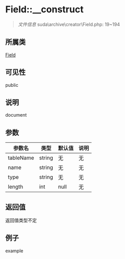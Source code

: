# Field::__construct

> *文件信息* suda\archive\creator\Field.php: 19~194
## 所属类 

[Field](../Field.md)

## 可见性

  public  
## 说明

document

## 参数

| 参数名 | 类型 | 默认值 | 说明 |
|--------|-----|-------|-------|
| tableName |  string | 无 | 无 |
| name |  string | 无 | 无 |
| type |  string | 无 | 无 |
| length |  int | null | 无 |

## 返回值
返回值类型不定

## 例子

example